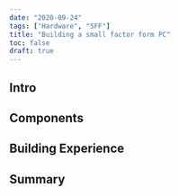 ```yaml
---
date: "2020-09-24"
tags: ["Hardware", "SFF"]
title: "Building a small factor form PC"
toc: false
draft: true
---
```


## Intro

## Components

## Building Experience

## Summary




